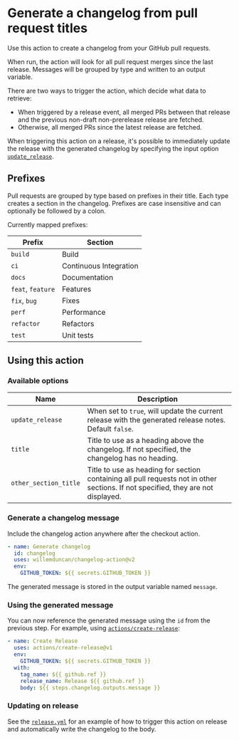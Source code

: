 # Generate a changelog from pull request titles

Use this action to create a changelog from your GitHub pull requests.

When run, the action will look for all pull request merges since the last release. Messages will be grouped by type and
written to an output variable.

There are two ways to trigger the action, which decide what data to retrieve:

- When triggered by a release event, all merged PRs between that release and the previous non-draft non-prerelease
  release are fetched.
- Otherwise, all merged PRs since the latest release are fetched.

When triggering this action on a release, it's possible to immediately update the release with the generated changelog
by specifying the input option [`update_release`](#available-options).

## Prefixes

Pull requests are grouped by type based on prefixes in their title. Each type creates a section in the changelog.
Prefixes are case insensitive and can optionally be followed by a colon.

Currently mapped prefixes:

| Prefix            | Section                |
| ----------------- | ---------------------- |
| `build`           | Build                  |
| `ci`              | Continuous Integration |
| `docs`            | Documentation          |
| `feat`, `feature` | Features               |
| `fix`, `bug`      | Fixes                  |
| `perf`            | Performance            |
| `refactor`        | Refactors              |
| `test`            | Unit tests             |

## Using this action

### Available options

| Name                  | Description                                                                                                                       |
| --------------------- | --------------------------------------------------------------------------------------------------------------------------------- |
| `update_release`      | When set to `true`, will update the current release with the generated release notes. Default `false`.                            |
| `title`               | Title to use as a heading above the changelog. If not specified, the changelog has no heading.                                    |
| `other_section_title` | Title to use as heading for section containing all pull requests not in other sections. If not specified, they are not displayed. |

### Generate a changelog message

Include the changelog action anywhere after the checkout action.

```yaml
- name: Generate changelog
  id: changelog
  uses: willemduncan/changelog-action@v2
  env:
    GITHUB_TOKEN: ${{ secrets.GITHUB_TOKEN }}
```

The generated message is stored in the output variable named `message`.

### Using the generated message

You can now reference the generated message using the `id` from the previous step. For example, using
[`actions/create-release`](https://github.com/actions/create-release):

```yaml
- name: Create Release
  uses: actions/create-release@v1
  env:
    GITHUB_TOKEN: ${{ secrets.GITHUB_TOKEN }}
  with:
    tag_name: ${{ github.ref }}
    release_name: Release ${{ github.ref }}
    body: ${{ steps.changelog.outputs.message }}
```

### Updating on release

See the [`release.yml`](./.github/workflows/release.yml) for an example of how to trigger this action on release and
automatically write the changelog to the body.
